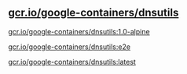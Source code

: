 
[gcr.io/google-containers/dnsutils](https://hub.docker.com/r/anjia0532/google-containers.dnsutils/tags/)
-----


[gcr.io/google-containers/dnsutils:1.0-alpine](https://hub.docker.com/r/anjia0532/google-containers.dnsutils/tags/)


[gcr.io/google-containers/dnsutils:e2e](https://hub.docker.com/r/anjia0532/google-containers.dnsutils/tags/)


[gcr.io/google-containers/dnsutils:latest](https://hub.docker.com/r/anjia0532/google-containers.dnsutils/tags/)


